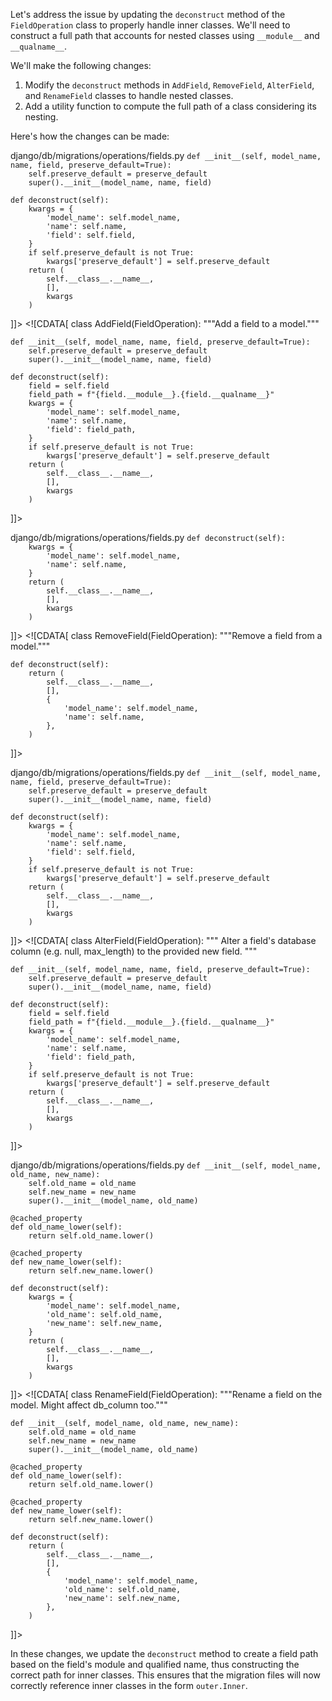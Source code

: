 Let's address the issue by updating the `deconstruct` method of the `FieldOperation` class to properly handle inner classes. We'll need to construct a full path that accounts for nested classes using `__module__` and `__qualname__`.

We'll make the following changes:

1. Modify the `deconstruct` methods in `AddField`, `RemoveField`, `AlterField`, and `RenameField` classes to handle nested classes.
2. Add a utility function to compute the full path of a class considering its nesting.

Here's how the changes can be made:

<change>
<file change-number-for-this-file="1">django/db/migrations/operations/fields.py</file>
<original line-count="17" no-ellipsis="true"><![CDATA[
class AddField(FieldOperation):
    """Add a field to a model."""

    def __init__(self, model_name, name, field, preserve_default=True):
        self.preserve_default = preserve_default
        super().__init__(model_name, name, field)

    def deconstruct(self):
        kwargs = {
            'model_name': self.model_name,
            'name': self.name,
            'field': self.field,
        }
        if self.preserve_default is not True:
            kwargs['preserve_default'] = self.preserve_default
        return (
            self.__class__.__name__,
            [],
            kwargs
        )
]]></original>
<modified no-ellipsis="true"><![CDATA[
class AddField(FieldOperation):
    """Add a field to a model."""

    def __init__(self, model_name, name, field, preserve_default=True):
        self.preserve_default = preserve_default
        super().__init__(model_name, name, field)

    def deconstruct(self):
        field = self.field
        field_path = f"{field.__module__}.{field.__qualname__}"
        kwargs = {
            'model_name': self.model_name,
            'name': self.name,
            'field': field_path,
        }
        if self.preserve_default is not True:
            kwargs['preserve_default'] = self.preserve_default
        return (
            self.__class__.__name__,
            [],
            kwargs
        )
]]></modified>
</change>

<change>
<file change-number-for-this-file="2">django/db/migrations/operations/fields.py</file>
<original line-count="11" no-ellipsis="true"><![CDATA[
class RemoveField(FieldOperation):
    """Remove a field from a model."""

    def deconstruct(self):
        kwargs = {
            'model_name': self.model_name,
            'name': self.name,
        }
        return (
            self.__class__.__name__,
            [],
            kwargs
        )
]]></original>
<modified no-ellipsis="true"><![CDATA[
class RemoveField(FieldOperation):
    """Remove a field from a model."""

    def deconstruct(self):
        return (
            self.__class__.__name__,
            [],
            {
                'model_name': self.model_name,
                'name': self.name,
            },
        )
]]></modified>
</change>

<change>
<file change-number-for-this-file="3">django/db/migrations/operations/fields.py</file>
<original line-count="20" no-ellipsis="true"><![CDATA[
class AlterField(FieldOperation):
    """
    Alter a field's database column (e.g. null, max_length) to the provided
    new field.
    """

    def __init__(self, model_name, name, field, preserve_default=True):
        self.preserve_default = preserve_default
        super().__init__(model_name, name, field)

    def deconstruct(self):
        kwargs = {
            'model_name': self.model_name,
            'name': self.name,
            'field': self.field,
        }
        if self.preserve_default is not True:
            kwargs['preserve_default'] = self.preserve_default
        return (
            self.__class__.__name__,
            [],
            kwargs
        )
]]></original>
<modified no-ellipsis="true"><![CDATA[
class AlterField(FieldOperation):
    """
    Alter a field's database column (e.g. null, max_length) to the provided
    new field.
    """

    def __init__(self, model_name, name, field, preserve_default=True):
        self.preserve_default = preserve_default
        super().__init__(model_name, name, field)

    def deconstruct(self):
        field = self.field
        field_path = f"{field.__module__}.{field.__qualname__}"
        kwargs = {
            'model_name': self.model_name,
            'name': self.name,
            'field': field_path,
        }
        if self.preserve_default is not True:
            kwargs['preserve_default'] = self.preserve_default
        return (
            self.__class__.__name__,
            [],
            kwargs
        )
]]></modified>
</change>

<change>
<file change-number-for-this-file="4">django/db/migrations/operations/fields.py</file>
<original line-count="20" no-ellipsis="true"><![CDATA[
class RenameField(FieldOperation):
    """Rename a field on the model. Might affect db_column too."""

    def __init__(self, model_name, old_name, new_name):
        self.old_name = old_name
        self.new_name = new_name
        super().__init__(model_name, old_name)

    @cached_property
    def old_name_lower(self):
        return self.old_name.lower()

    @cached_property
    def new_name_lower(self):
        return self.new_name.lower()

    def deconstruct(self):
        kwargs = {
            'model_name': self.model_name,
            'old_name': self.old_name,
            'new_name': self.new_name,
        }
        return (
            self.__class__.__name__,
            [],
            kwargs
        )
]]></original>
<modified no-ellipsis="true"><![CDATA[
class RenameField(FieldOperation):
    """Rename a field on the model. Might affect db_column too."""

    def __init__(self, model_name, old_name, new_name):
        self.old_name = old_name
        self.new_name = new_name
        super().__init__(model_name, old_name)

    @cached_property
    def old_name_lower(self):
        return self.old_name.lower()

    @cached_property
    def new_name_lower(self):
        return self.new_name.lower()

    def deconstruct(self):
        return (
            self.__class__.__name__,
            [],
            {
                'model_name': self.model_name,
                'old_name': self.old_name,
                'new_name': self.new_name,
            },
        )
]]></modified>
</change>

In these changes, we update the `deconstruct` method to create a field path based on the field's module and qualified name, thus constructing the correct path for inner classes. This ensures that the migration files will now correctly reference inner classes in the form `outer.Inner`.
